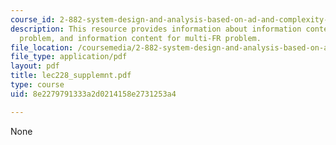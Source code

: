 ```yaml
---
course_id: 2-882-system-design-and-analysis-based-on-ad-and-complexity-theories-spring-2005
description: This resource provides information about information content for one-FR
  problem, and information content for multi-FR problem.
file_location: /coursemedia/2-882-system-design-and-analysis-based-on-ad-and-complexity-theories-spring-2005/8e2279791333a2d0214158e2731253a4_lec228_supplemnt.pdf
file_type: application/pdf
layout: pdf
title: lec228_supplemnt.pdf
type: course
uid: 8e2279791333a2d0214158e2731253a4

---
```

None